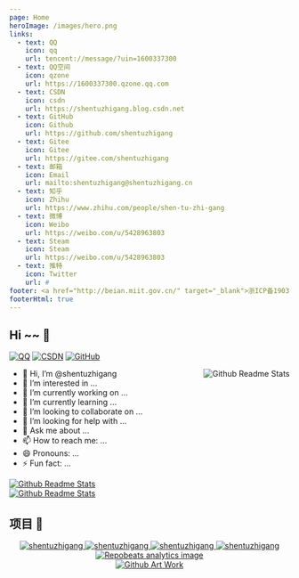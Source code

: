 ```yaml
---
page: Home
heroImage: /images/hero.png
links: 
  - text: QQ
    icon: qq
    url: tencent://message/?uin=1600337300
  - text: QQ空间
    icon: qzone
    url: https://1600337300.qzone.qq.com
  - text: CSDN
    icon: csdn
    url: https://shentuzhigang.blog.csdn.net
  - text: GitHub
    icon: Github
    url: https://github.com/shentuzhigang  
  - text: Gitee
    icon: Gitee
    url: https://gitee.com/shentuzhigang
  - text: 邮箱
    icon: Email
    url: mailto:shentuzhigang@shentuzhigang.cn    
  - text: 知乎
    icon: Zhihu
    url: https://www.zhihu.com/people/shen-tu-zhi-gang  
  - text: 微博
    icon: Weibo
    url: https://weibo.com/u/5428963803  
  - text: Steam
    icon: Steam
    url: https://weibo.com/u/5428963803
  - text: 推特
    icon: Twitter
    url: #  
footer: <a href="http://beian.miit.gov.cn/" target="_blank">浙ICP备19031217号</a> | MIT Licensed | Copyright © 2021-present Starzkg
footerHtml: true
---
```


## Hi ~~ 👋

[![QQ](https://img.shields.io/badge/QQ-1600337300-3e7f9g?logo=Tencent-QQ)](tencent://message/?uin=1600337300)
[![CSDN](https://img.shields.io/badge/CSDN-Starzkg-3e7f9g?logo=bloglovin)](https://shentuzhigang.blog.csdn.net)
[![GitHub](https://img.shields.io/badge/GitHub-shentuzhigang-3e7f9g?logo=github)](https://github.com/shentuzhigang)

<a href="https://github.com/shentuzhigang">
    <img align='right' src="https://github-readme-stats.vercel.app/api?username=shentuzhigang&show_icons=true&&theme=dark&hide_border=true&locale=cn" alt="Github Readme Stats">
</a>

- 👋 Hi, I’m @shentuzhigang
- 👀 I’m interested in ...
- 🔭 I’m currently working on ...
- 🌱 I’m currently learning ...
- 👯 I’m looking to collaborate on ...
- 🤔 I’m looking for help with ...
- 💬 Ask me about ...
- 📫 How to reach me: ...
- 😄 Pronouns: ...
- ⚡ Fun fact: ...

<div>
    <a href="https://github.com/shentuzhigang">
        <img src="https://github-readme-stats.vercel.app/api/top-langs/?username=shentuzhigang&theme=dark&hide_border=true&locale=cn&layout=compact" alt="Github Readme Stats">
    </a>
</div>

<div>
    <a href="https://github.com/shentuzhigang">
        <img src="https://github-readme-stats.vercel.app/api/wakatime?username=shentuzhigang&theme=dark&hide_border=true&locale=cn" alt="Github Readme Stats">
    </a>
</div>

## 项目 🚀

<div align='center'>
    <a href="https://github.com/shentuzhigang/shentuzhigang">
        <img src="https://github-readme-stats.vercel.app/api/pin?username=shentuzhigang&repo=shentuzhigang&title_color=fff&icon_color=f9f9f9&text_color=9f9f9f&bg_color=151515" alt="shentuzhigang">
    </a>
    <a href="https://github.com/vuepress-star/vuepress-theme-star">
        <img src="https://github-readme-stats.vercel.app/api/pin?username=vuepress-star&repo=vuepress-theme-star&title_color=fff&icon_color=f9f9f9&text_color=9f9f9f&bg_color=151515" alt="shentuzhigang">
    </a>
    <a href="https://github.com/shentuzhigang/myzstu">
        <img src="https://github-readme-stats.vercel.app/api/pin?username=shentuzhigang&repo=myzstu&title_color=fff&icon_color=f9f9f9&text_color=9f9f9f&bg_color=151515" alt="shentuzhigang">
    </a>
    <a href="https://github.com/shentuzhigang/nexus-client-go">
        <img src="https://github-readme-stats.vercel.app/api/pin?username=shentuzhigang&repo=nexus-client-go&title_color=fff&icon_color=f9f9f9&text_color=9f9f9f&bg_color=151515" alt="shentuzhigang">
    </a>
</div>

<div align='center'>
    <a href="https://github.com/shentuzhigang">
        <img align='center' src="https://repobeats.axiom.co/api/embed/b9481013ff9e40caa0f99e2910a6331eaf754bc3.svg" alt="Repobeats analytics image">
    </a>
</div>

<div align='center'>
    <a href="https://github.com/shentuzhigang">
        <img align='center' src="https://github.com/shentuzhigang/shentuzhigang.github.io/raw/gh-pages/gitartwork.svg" alt="Github Art Work">
    </a>
</div>

<!---
shentuzhigang/shentuzhigang is a ✨ special ✨ repository because its `README.md` (this file) appears on your GitHub profile.
You can click the Preview link to take a look at your changes.
--->